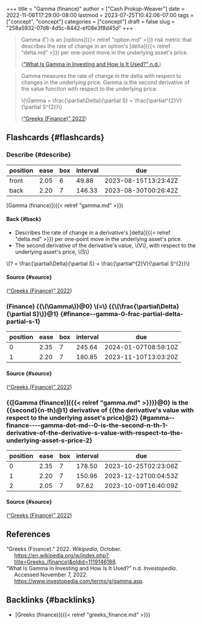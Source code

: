 +++
title = "Gamma (finance)"
author = ["Cash Prokop-Weaver"]
date = 2022-11-06T17:29:00-08:00
lastmod = 2023-07-25T10:42:06-07:00
tags = ["concept", "concept"]
categories = ["concept"]
draft = false
slug = "258a5932-07d8-4d5c-8442-ef08e3f8d45d"
+++

> Gamma (Γ) is an [options]({{< relref "option.md" >}}) risk metric that describes the rate of change in an option's [delta]({{< relref "delta.md" >}}) per one-point move in the underlying asset's price.
>
> (<a href="#citeproc_bib_item_2">“What Is Gamma in Investing and How Is It Used?” n.d.</a>)

<!--quoteend-->

> Gamma measures the rate of change in the delta with respect to changes in the underlying price. Gamma is the second derivative of the value function with respect to the underlying price.
>
> \\(\Gamma = \frac{\partial\Delta}{\partial S} = \frac{\partial^{2}V}{\partial S^{2}}\\)
>
> (<a href="#citeproc_bib_item_1">“Greeks (Finance)” 2022</a>)


## Flashcards {#flashcards}


### Describe {#describe}

| position | ease | box | interval | due                  |
|----------|------|-----|----------|----------------------|
| front    | 2.05 | 6   | 49.88    | 2023-08-15T13:23:42Z |
| back     | 2.20 | 7   | 146.33   | 2023-08-30T00:26:42Z |

[Gamma (finance)]({{< relref "gamma.md" >}})


#### Back {#back}

-   Describes the rate of change in a derivative's [delta]({{< relref "delta.md" >}}) per one-point move in the underlying asset's price.
-   The second derivative of the derivative's value, \\(V\\), with respect to the underlying asset's price, \\(S\\)

\\(? = \frac{\partial\Delta}{\partial S} = \frac{\partial^{2}V}{\partial S^{2}}\\)


#### Source {#source}

(<a href="#citeproc_bib_item_1">“Greeks (Finance)” 2022</a>)


### (Finance) {{\\(\Gamma\\)}@0} \\(=\\) {{\\(\frac{\partial\Delta}{\partial S}\\)}@1} {#finance--gamma-0-frac-partial-delta-partial-s-1}

| position | ease | box | interval | due                  |
|----------|------|-----|----------|----------------------|
| 0        | 2.35 | 7   | 245.64   | 2024-01-07T08:59:10Z |
| 1        | 2.20 | 7   | 180.85   | 2023-11-10T13:03:20Z |


#### Source {#source}

(<a href="#citeproc_bib_item_1">“Greeks (Finance)” 2022</a>)


### {{[Gamma (finance)]({{< relref "gamma.md" >}})}@0} is the {{second}{n-th}@1} derivative of {{the derivative's value with respect to the underlying asset's price}@2} {#gamma--finance----gamma-dot-md--0-is-the-second-n-th-1-derivative-of-the-derivative-s-value-with-respect-to-the-underlying-asset-s-price-2}

| position | ease | box | interval | due                  |
|----------|------|-----|----------|----------------------|
| 0        | 2.35 | 7   | 178.50   | 2023-10-25T02:23:06Z |
| 1        | 2.20 | 7   | 150.96   | 2023-12-12T00:04:53Z |
| 2        | 2.05 | 7   | 97.62    | 2023-10-09T16:40:09Z |


#### Source {#source}

(<a href="#citeproc_bib_item_1">“Greeks (Finance)” 2022</a>)

## References

<style>.csl-entry{text-indent: -1.5em; margin-left: 1.5em;}</style><div class="csl-bib-body">
  <div class="csl-entry"><a id="citeproc_bib_item_1"></a>“Greeks (Finance).” 2022. <i>Wikipedia</i>, October. <a href="https://en.wikipedia.org/w/index.php?title=Greeks_(finance)&oldid=1119146188">https://en.wikipedia.org/w/index.php?title=Greeks_(finance)&#38;oldid=1119146188</a>.</div>
  <div class="csl-entry"><a id="citeproc_bib_item_2"></a>“What Is Gamma in Investing and How Is It Used?” n.d. <i>Investopedia</i>. Accessed November 7, 2022. <a href="https://www.investopedia.com/terms/g/gamma.asp">https://www.investopedia.com/terms/g/gamma.asp</a>.</div>
</div>


## Backlinks {#backlinks}

-   [Greeks (finance)]({{< relref "greeks_finance.md" >}})
